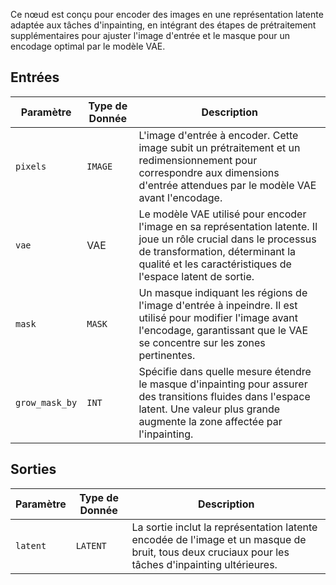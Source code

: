 
Ce nœud est conçu pour encoder des images en une représentation latente adaptée aux tâches d'inpainting, en intégrant des étapes de prétraitement supplémentaires pour ajuster l'image d'entrée et le masque pour un encodage optimal par le modèle VAE.

## Entrées

| Paramètre | Type de Donnée | Description |
|-----------|-------------|-------------|
| `pixels`  | `IMAGE`     | L'image d'entrée à encoder. Cette image subit un prétraitement et un redimensionnement pour correspondre aux dimensions d'entrée attendues par le modèle VAE avant l'encodage. |
| `vae`     | VAE       | Le modèle VAE utilisé pour encoder l'image en sa représentation latente. Il joue un rôle crucial dans le processus de transformation, déterminant la qualité et les caractéristiques de l'espace latent de sortie. |
| `mask`    | `MASK`      | Un masque indiquant les régions de l'image d'entrée à inpeindre. Il est utilisé pour modifier l'image avant l'encodage, garantissant que le VAE se concentre sur les zones pertinentes. |
| `grow_mask_by` | `INT` | Spécifie dans quelle mesure étendre le masque d'inpainting pour assurer des transitions fluides dans l'espace latent. Une valeur plus grande augmente la zone affectée par l'inpainting. |

## Sorties

| Paramètre | Type de Donnée | Description |
|-----------|-------------|-------------|
| `latent`  | `LATENT`    | La sortie inclut la représentation latente encodée de l'image et un masque de bruit, tous deux cruciaux pour les tâches d'inpainting ultérieures. |
